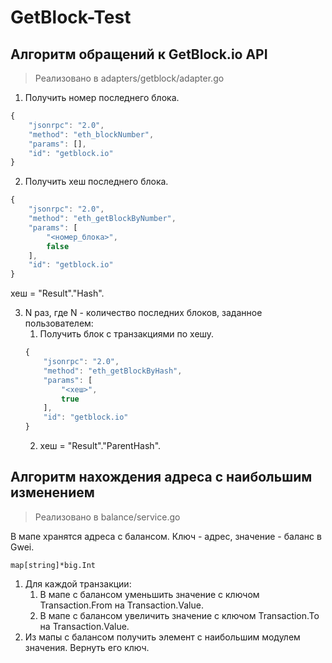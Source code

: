 # GetBlock-Test

## Алгоритм обращений к GetBlock.io API
> Реализовано в adapters/getblock/adapter.go

1. Получить номер последнего блока.
```js
{
    "jsonrpc": "2.0",
    "method": "eth_blockNumber",
    "params": [],
    "id": "getblock.io"
}
```
2. Получить хеш последнего блока.
```js
{
    "jsonrpc": "2.0",
    "method": "eth_getBlockByNumber",
    "params": [
        "<номер_блока>",
        false
    ],
    "id": "getblock.io"
}
```
хеш = "Result"."Hash".

3. N раз, где N - количество последних блоков, заданное пользователем:
    1. Получить блок с транзакциями по хешу.
    ```js
    {
		"jsonrpc": "2.0",
		"method": "eth_getBlockByHash",
		"params": [
			"<хеш>",
			true
		],
		"id": "getblock.io"
	}
    ```
    2. хеш = "Result"."ParentHash".

## Алгоритм нахождения адреса с наибольшим изменением
> Реализовано в balance/service.go

В мапе хранятся адреса с балансом. Ключ - адрес, значение - баланс в Gwei.
```
map[string]*big.Int
```

1. Для каждой транзакции:
    1. В мапе с балансом уменьшить значение с ключом Transaction.From на Transaction.Value.
    2. В мапе с балансом увеличить значение с ключом Transaction.To на Transaction.Value.
2. Из мапы с балансом получить элемент с наибольшим модулем значения. Вернуть его ключ.
